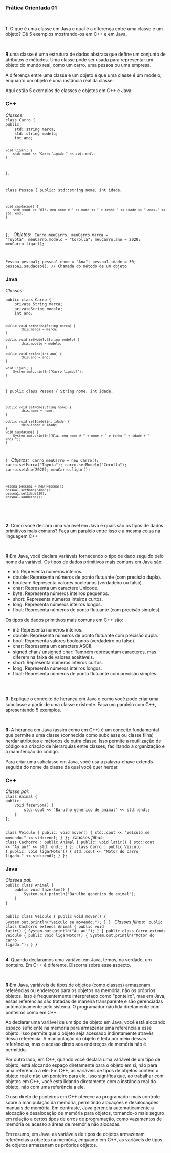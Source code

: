 <h3 align="left">Prática Orientada 01</h3>
<br>
<p align="left"><b>1.</b> O que é uma classe em Java e qual é a diferença entre uma classe e um 
objeto? Dê 5 exemplos mostrando-os em C++ e em Java.</p>
<br>
<p align="left"><b>R:</b>uma classe é uma estrutura de dados abstrata que define um conjunto de atributos e métodos. Uma classe pode ser usada para representar um objeto do mundo real, como um carro, uma pessoa ou uma empresa. </p>
<p align="left">A diferença entre uma classe e um objeto é que uma classe é um modelo, enquanto um objeto é uma instância real da classe.</p>

<p align="left">Aqui estão 5 exemplos de classes e objetos em C++ e Java:</p>

<p align="left"><h3>C++</h3></p>
<i>Classes:</i>
<code>
class Carro {
public:
    std::string marca;
    std::string modelo;
    int ano;

    void ligar() {
        std::cout << "Carro ligado!" << std::endl;
    }
};

class Pessoa {
public:
    std::string nome;
    int idade;

    void saudacao() {
        std::cout << "Olá, meu nome é " << nome << " e tenho " << idade << " anos." << std::endl;
    }
};
</code>
<i>Objetos:</i>
<code>
Carro meuCarro;
meuCarro.marca = "Toyota";
meuCarro.modelo = "Corolla";
meuCarro.ano = 2020;
meuCarro.ligar();

Pessoa pessoa1;
pessoa1.nome = "Ana";
pessoa1.idade = 30;
pessoa1.saudacao(); // Chamada do método de um objeto
</code>
<br>
<p align="left"><h3>Java</h3></p>
<i>Classes:</i>
<br>
<code>
public class Carro {
    private String marca;
    privateString modelo;
    int ano;
    
	public void setMarca(String marca) {
			this.marca = marca;
	}
	
	public void setModelo(String modelo) {
			this.modelo = modelo;
	}
	
	public void setAno(int ano) {
			this.ano = ano;
	}
	
    void ligar() {
        System.out.println("Carro ligado!");
    }
}
public class Pessoa {
    String nome;
    int idade;
    
	public void setNome(String nome) {
			this.nome = nome;
	}
	
	public void setIdade(int idade) {
			this.idade = idade;
	}
    void saudacao() {
        System.out.println("Olá, meu nome é " + nome + " e tenho " + idade + " anos.");
    }
}
</code>
<i>Objetos:</i>
<code>
	Carro meuCarro = new Carro();
	carro.setMarca("Toyota");
	carro.setModelo("Corolla");
	carro.setAno(2020);
	meuCarro.ligar();

	Pessoa pessoa1 = new Pessoa();
	pessoa1.setNome("Ana");
	pessoa1.setIdade(30);
	pessoa1.saudacao();
</code>
<br>
<br>
<p align="left"><b>2.</b> Como você declara uma variável em Java e quais são os tipos de dados 
primitivos mais comuns? Faça um paralelo entre isso e a mesma coisa na linguagem C++</p>
<br>
<p align="left"><b>R:</b>Em Java, você declara variáveis fornecendo o tipo de dado seguido pelo nome da variável. Os tipos de dados primitivos mais comuns em Java são:</p>
<ul>
<li>int: Representa números inteiros.</li>
<li>double: Representa números de ponto flutuante (com precisão dupla).</li>
<li>boolean: Representa valores booleanos (verdadeiro ou falso).</li>
<li>char: Representa um caractere Unicode.</li>
<li>byte: Representa números inteiros pequenos.</li>
<li>short: Representa números inteiros curtos.</li>
<li>long: Representa números inteiros longos.</li>
<li>float: Representa números de ponto flutuante (com precisão simples).</li>
</ul>
<p align="left">Os tipos de dados primitivos mais comuns em C++ são:</p>
<ul>
<li>int: Representa números inteiros.</li>
<li>double: Representa números de ponto flutuante com precisão dupla.</li>
<li>bool: Representa valores booleanos (verdadeiro ou falso).</li>
<li>char: Representa um caractere ASCII.</li>
<li>signed char / unsigned char: Também representam caracteres, mas diferem na faixa de valores aceitáveis.</li>
<li>short: Representa números inteiros curtos.</li>
<li>long: Representa números inteiros longos.</li>
<li>float: Representa números de ponto flutuante com precisão simples.</li>
</ul>
<br>
<br>
<p align="left"><b>3.</b> Explique o conceito de herança em Java e como você pode criar uma 
subclasse a partir de uma classe existente. Faça um paralelo com C++, apresentando 5 exemplos.</p>
<br>
<p align="left"><b>R:</b>
A herança em Java (assim como em C++) é um conceito fundamental que permite a uma classe (conhecida como subclasse ou classe filha) herdar atributos e métodos de outra classe. Isso permite a reutilização de código e a criação de hierarquias entre classes, facilitando a organização e a manutenção do código.
</p>
<p align="left">Para criar uma subclasse em Java, você usa a palavra-chave extends seguida do nome da classe da qual você quer herdar.</p>
<p align="left"><h3>C++</h3></p>
<i>Classe pai:</i>
<code>
class Animal {
public:
    void fazerSom() {
        std::cout << "Barulho genérico de animal" << std::endl;
    }
};

class Veiculo {
public:
    void mover() {
        std::cout << "Veículo se movendo." << std::endl;
    }
};
</code>
<i>Classes filhas:</i>
<code>
class Cachorro : public Animal {
public:
    void latir() {
        std::cout << "Au au!" << std::endl;
    }
};
class Carro : public Veiculo {
public:
    void ligarMotor() {
        std::cout << "Motor do carro ligado." << std::endl;
    }
};
</code>
<br>
<p align="left"><h3>Java</h3></p>
<i>Classes pai:</i>
<code>
public class Animal {
    public void fazerSom() {
        System.out.println("Barulho genérico de animal");
    }
}

public class Veiculo {
    public void mover() {
        System.out.println("Veículo se movendo.");
    }
}
</code>
<i>Classes filhas:</i>
<code>
public class Cachorro extends Animal {
    public void latir() {
        System.out.println("Au au!");
    }
}
public class Carro extends Veiculo {
    public void ligarMotor() {
        System.out.println("Motor do carro ligado.");
    }
}
</code>
<br>
<br>
<p align="left"><b>4.</b> Quando declaramos uma variável em Java, temos, na verdade, um ponteiro. 
Em C++ é diferente. Discorra sobre esse aspecto.</p>
<br>
<p align="left"><b>R:</b>Em Java, variáveis de tipos de objetos (como classes) armazenam referências ou endereços para os objetos na memória, não os próprios objetos. Isso é frequentemente interpretado como "ponteiro", mas em Java, essas referências são tratadas de maneira transparente e são gerenciadas automaticamente pelo sistema. O programador não lida diretamente com ponteiros como em C++.</p>
<p align="left">Ao declarar uma variável de um tipo de objeto em Java, você está alocando espaço suficiente na memória para armazenar uma referência a esse objeto. Isso permite que o objeto seja acessado indiretamente através dessa referência. A manipulação do objeto é feita por meio dessas referências, mas o acesso direto aos endereços de memória não é permitido.</p>
<p align="left">Por outro lado, em C++, quando você declara uma variável de um tipo de objeto, está alocando espaço diretamente para o objeto em si, não para uma referência a ele. Em C++, as variáveis de tipos de objetos contêm o objeto real e não um ponteiro para ele. Isso significa que, ao trabalhar com objetos em C++, você está lidando diretamente com a instância real do objeto, não com uma referência a ele.</p>
<p align="left">O uso direto de ponteiros em C++ oferece ao programador mais controle sobre a manipulação da memória, permitindo alocações e desalocações manuais de memória. Em contraste, Java gerencia automaticamente a alocação e desalocação de memória para objetos, tornando-o mais seguro em relação a certos tipos de erros de programação, como vazamentos de memória ou acesso a áreas de memória não alocadas.</p>
<p align="left">Em resumo, em Java, as variáveis de tipos de objetos armazenam referências a objetos na memória, enquanto em C++, as variáveis de tipos de objetos armazenam os próprios objetos.</p>